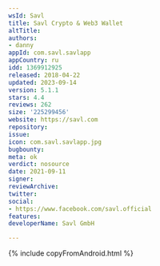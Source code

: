 ```yaml
---
wsId: Savl
title: Savl Crypto & Web3 Wallet
altTitle: 
authors:
- danny
appId: com.savl.savlapp
appCountry: ru
idd: 1369912925
released: 2018-04-22
updated: 2023-09-14
version: 5.1.1
stars: 4.4
reviews: 262
size: '225299456'
website: https://savl.com
repository: 
issue: 
icon: com.savl.savlapp.jpg
bugbounty: 
meta: ok
verdict: nosource
date: 2021-09-11
signer: 
reviewArchive: 
twitter: 
social:
- https://www.facebook.com/savl.official
features: 
developerName: Savl GmbH

---
```


{% include copyFromAndroid.html %}
